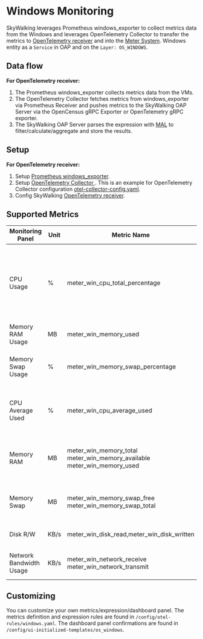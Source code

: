 # Windows Monitoring
SkyWalking leverages Prometheus windows_exporter to collect metrics data from the Windows and leverages OpenTelemetry Collector to transfer the metrics to
[OpenTelemetry receiver](opentelemetry-receiver.md) and into the [Meter System](./../../concepts-and-designs/meter.md).
Windows entity as a `Service` in OAP and on the `Layer: OS_WINDOWS`.

## Data flow
**For OpenTelemetry receiver:**
1. The Prometheus windows_exporter collects metrics data from the VMs.
2. The OpenTelemetry Collector fetches metrics from windows_exporter via Prometheus Receiver and pushes metrics to the SkyWalking OAP Server via the OpenCensus gRPC Exporter or OpenTelemetry gRPC exporter.
3. The SkyWalking OAP Server parses the expression with [MAL](../../concepts-and-designs/mal.md) to filter/calculate/aggregate and store the results.

## Setup
**For OpenTelemetry receiver:**
1. Setup [Prometheus windows_exporter](https://github.com/prometheus-community/windows_exporter).
2. Setup [OpenTelemetry Collector ](https://opentelemetry.io/docs/collector/). This is an example for OpenTelemetry Collector configuration [otel-collector-config.yaml](../../../../test/e2e-v2/cases/win/prometheus-windows_exporter/otel-collector-config.yaml).
3. Config SkyWalking [OpenTelemetry receiver](opentelemetry-receiver.md).

## Supported Metrics

| Monitoring Panel             | Unit | Metric Name                                                                                                             | Description                                                                                    | Data Source                                         |
|------------------------------|------|-------------------------------------------------------------------------------------------------------------------------|------------------------------------------------------------------------------------------------|-----------------------------------------------------|
| CPU Usage                    | %    | meter_win_cpu_total_percentage                                                                                           | The total percentage usage of the CPU core. If there are 2 cores, the maximum usage is 200%.   | Prometheus windows_exporter |
| Memory RAM Usage             | MB   | meter_win_memory_used                                                                                                  | The total RAM usage                                                                            | Prometheus windows_exporter |
| Memory Swap Usage            | %    | meter_win_memory_swap_percentage                                                                                    | The percentage usage of swap memory                                                            | Prometheus windows_exporter |
| CPU Average Used             | %    | meter_win_cpu_average_used                                                                                              | The percentage usage of the CPU core in each mode                                              | Prometheus windows_exporter |
| Memory RAM                   | MB   | meter_win_memory_total<br />meter_win_memory_available<br />meter_win_memory_used                                          | The RAM statistics, including Total / Available / Used                                         | Prometheus windows_exporter |
| Memory Swap                  | MB   | meter_win_memory_swap_free<br />meter_win_memory_swap_total                                                               | Swap memory statistics, including Free / Total                                                 | Prometheus windows_exporter |                                                                                         | The percentage usage of the file system at each mount point                                    | Prometheus windows_exporter |
| Disk R/W                     | KB/s | meter_win_disk_read,meter_win_disk_written                                                                                | The disk read and written                                                                      | Prometheus windows_exporter |
| Network Bandwidth Usage      | KB/s | meter_win_network_receive<br />meter_win_network_transmit                                                                 | The network receive and transmit                                                               | Prometheus windows_exporter |                                                                                     | The number of file descriptors allocated                                                       | Prometheus windows_exporter |

## Customizing
You can customize your own metrics/expression/dashboard panel.
The metrics definition and expression rules are found in `/config/otel-rules/windows.yaml`.
The dashboard panel confirmations are found in `/config/ui-initialized-templates/os_windows`.
